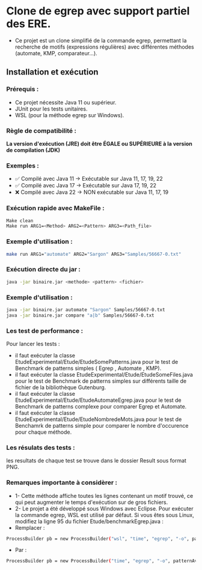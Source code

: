 # Clone de egrep avec support partiel des ERE.
- Ce projet est un clone simplifié de la commande egrep, permettant la recherche de motifs (expressions régulières) avec différentes méthodes (automate, KMP, comparateur...).

## Installation et exécution

### Prérequis :
- Ce projet nécessite Java 11 ou supérieur.
- JUnit pour les tests unitaires.
- WSL (pour la méthode egrep sur Windows).

### Règle de compatibilité :
**La version d'exécution (JRE) doit être ÉGALE ou SUPÉRIEURE à la version de compilation (JDK)**

### Exemples :
- ✅ Compilé avec Java 11 → Exécutable sur Java 11, 17, 19, 22
- ✅ Compilé avec Java 17 → Exécutable sur Java 17, 19, 22  
- ❌ Compilé avec Java 22 → NON exécutable sur Java 11, 17, 19


### Exécution rapide avec MakeFile :
```bash
Make clean
Make run ARG1=<Method> ARG2=<Pattern> ARG3=<Path_file>
```
### Exemple d'utilisation :
```bash
make run ARG1="automate" ARG2="Sargon" ARG3="Samples/56667-0.txt"
```

### Exécution directe du jar : 
```bash
java -jar binaire.jar <methode> <pattern> <fichier>
```

### Exemple d'utilisation :
```bash
java -jar binaire.jar automate "Sargon" Samples/56667-0.txt
java -jar binaire.jar compare "a|b" Samples/56667-0.txt
```

### Les test de performance : 
Pour lancer les tests : 
-  il faut exécuter la classe EtudeExperimental/Etude/EtudeSomePatterns.java pour le test de Benchmark de patterns simples ( Egrep , Automate , KMP).
-  il faut exécuter la classe EtudeExperimental/Etude/EtudeSomeFiles.java pour le test de Benchmark de patterns simples sur différents taille de fichier de la bibliothèque Gutenburg.
-  il faut exécuter la classe EtudeExperimental/Etude/EtudeAutomateEgrep.java pour le test de Benchmark de patterns complexe pour comparer Egrep et Automate. 
-  il faut exécuter la classe EtudeExperimental/Etude/EtudeNombredeMots.java pour le test de Benchamrk de patterns simple pour comparer le nombre d'occurence pour chaque méthode.

### Les résulats des tests : 
les resultats de chaque test se trouve dans le dossier Result sous format PNG.


### Remarques importante à considèrer : 
- 1- Cette méthode affiche toutes les lignes contenant un motif trouvé, ce qui peut augmenter le temps d'exécution sur de gros fichiers.
- 2- Le projet a été développé sous Windows avec Eclipse. Pour exécuter la commande egrep, WSL est utilisé par défaut. Si vous êtes sous Linux, modifiez la ligne 95 du fichier Etude/benchmarkEgrep.java :
-  Remplacer :

```bash
ProcessBuilder pb = new ProcessBuilder("wsl", "time", "egrep", "-o", patternAvecGuillemets, fichier);
```
- Par :

```bash
ProcessBuilder pb = new ProcessBuilder("time", "egrep", "-o", patternAvecGuillemets, fichier);
```

